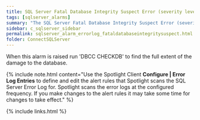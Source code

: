 ```yaml
---
title: ﻿SQL Server Fatal Database Integrity Suspect Error (severity level 23) alarm
tags: [sqlserver_alarms]
summary: "The SQL Server Fatal Database Integrity Suspect Error (severity level 23) alarm becomes active when Spotlight Enterprise detects a new fatal error message that contains the log entry 'Severity: 23' in the SQL Sever error log. It indicates that the integrity of the entire database is in question because of a hardware or software problem."
sidebar: c_sqlserver_sidebar
permalink: sqlserver_alarm_errorlog_fataldatabaseintegritysuspect.html
folder: ConnectSQLServer
---
```


When this alarm is raised run 'DBCC CHECKDB' to find the full extent of the damage to the database.

{% include note.html content="Use the Spotlight Client **Configure \| Error Log Entries** to define and edit the alert rules that Spotlight scans the SQL Server Error Log for. Spotlight scans the error logs at the configured frequency. If you make changes to the alert rules it may take some time for changes to take effect." %}


{% include links.html %}
